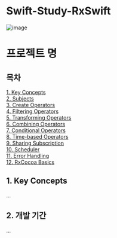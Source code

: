 Swift-Study-RxSwift
====================

![image](https://github.com/user-attachments/assets/a0d1d300-55cf-4250-b885-d4ab52322a0a)


# 프로젝트 명

## 목차
[1. Key Concepts](#1-Key-Concepts)  
[2. Subjects](#2-개발-기간)  
[3. Create Operators](#3-팀원-소개)  
[4. Filtering Operators](#4-팀원-소개)  
[5. Transforming Operators](#5-팀원-소개)  
[6. Combining Operators](#6-팀원-소개)  
[7. Conditional Operators](#7-팀원-소개)  
[8. Time-based Operators](#8-팀원-소개)  
[9. Sharing Subscription](#9-팀원-소개)  
[10. Scheduler](#10-팀원-소개)  
[11. Error Handling](#11-팀원-소개)  
[12. RxCocoa Basics](#12-팀원-소개)  
 
## 1. Key Concepts
...
## 2. 개발 기간
...

